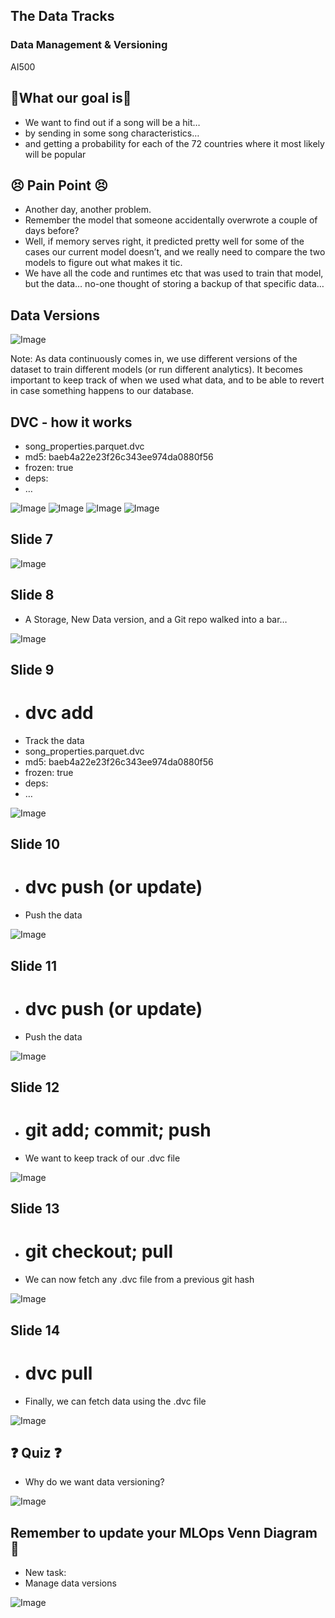 <!-- .slide: data-background-image="images/RH_NewBrand_Background.png" -->
## The Data Tracks <!-- {.element: class="course-title"} -->
### Data Management & Versioning <!-- {.element: class="title-color"} -->
AI500 <!-- {.element: class="title-color"} -->






## 🥅What our goal is🥅

- We want to find out if a song will be a hit…
- by sending in some song characteristics…
- and getting a probability for each of the 72 countries where it most likely will be popular



## 😣 Pain Point 😣

- Another day, another problem.
- Remember the model that someone accidentally overwrote a couple of days before?
- Well, if memory serves right, it predicted pretty well for some of the cases our current model doesn’t, and we really need to compare the two models to figure out what makes it tic.
- We have all the code and runtimes etc that was used to train that model, but the data… no-one thought of storing a backup of that specific data…



## Data Versions

![Image](images/5-the-data-tracks/slide_5_image_1.png) <!-- {.element: class="image-no-shadow image-medium"} -->


Note:
As data continuously comes in, we use different versions of the dataset to train different models (or run different analytics). It becomes important to keep track of when we used what data, and to be able to revert in case something happens to our database.



## DVC - how it works

- song_properties.parquet.dvc
- md5: baeb4a22e23f26c343ee974da0880f56
- frozen: true
- deps:
- …

![Image](images/5-the-data-tracks/slide_6_image_2.png) <!-- {.element: class="image-no-shadow image-medium"} -->
![Image](images/5-the-data-tracks/slide_6_image_3.png) <!-- {.element: class="image-no-shadow image-medium"} -->
![Image](images/5-the-data-tracks/slide_6_image_4.png) <!-- {.element: class="image-no-shadow image-medium"} -->
![Image](images/5-the-data-tracks/slide_6_image_5.png) <!-- {.element: class="image-no-shadow image-medium"} -->



## Slide 7

![Image](images/5-the-data-tracks/slide_7_image_5.png) <!-- {.element: class="image-no-shadow image-medium"} -->



## Slide 8

- A Storage, New Data version, and a Git repo walked into a bar…

![Image](images/5-the-data-tracks/slide_8_image_1.png) <!-- {.element: class="image-no-shadow image-medium"} -->



## Slide 9

- # dvc add
- Track the data
- song_properties.parquet.dvc
- md5: baeb4a22e23f26c343ee974da0880f56
- frozen: true
- deps:
- …

![Image](images/5-the-data-tracks/slide_9_image_3.png) <!-- {.element: class="image-no-shadow image-medium"} -->



## Slide 10

- # dvc push (or update)
- Push the data

![Image](images/5-the-data-tracks/slide_10_image_2.png) <!-- {.element: class="image-no-shadow image-medium"} -->



## Slide 11

- # dvc push (or update)
- Push the data

![Image](images/5-the-data-tracks/slide_11_image_0.png) <!-- {.element: class="image-no-shadow image-medium"} -->



## Slide 12

- # git add; commit; push
- We want to keep track of our .dvc file

![Image](images/5-the-data-tracks/slide_12_image_2.png) <!-- {.element: class="image-no-shadow image-medium"} -->



## Slide 13

- # git checkout; pull
- We can now fetch any .dvc file from a previous git hash

![Image](images/5-the-data-tracks/slide_13_image_2.png) <!-- {.element: class="image-no-shadow image-medium"} -->



## Slide 14

- # dvc pull
- Finally, we can fetch data using the .dvc file

![Image](images/5-the-data-tracks/slide_14_image_2.png) <!-- {.element: class="image-no-shadow image-medium"} -->



## ❓ Quiz ❓

- Why do we want data versioning?

![Image](images/5-the-data-tracks/slide_16_image_2.png) <!-- {.element: class="image-no-shadow image-medium"} -->



## Remember to update your MLOps Venn Diagram 🤗

- New task:
- Manage data versions

![Image](images/5-the-data-tracks/slide_17_image_1.png) <!-- {.element: class="image-no-shadow image-medium"} -->